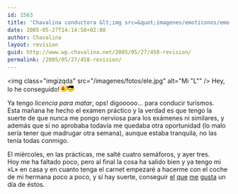 ```yaml
---
id: 1563
title: 'Chavalina conductora &lt;img src=&quot;imagenes/emoticonos/emo-coche.gif&quot; alt=&quot; &quot; /&gt;'
date: 2005-05-27T14:14:58+02:00
author: Chavalina
layout: revision
guid: http://www.wp.chavalina.net/2005/05/27/458-revision/
permalink: /2005/05/27/458-revision/
---
```

<img class="imgizqda" src="/imagenes/fotos/ele.jpg" alt="Mi "L"" /> Hey, lo he conseguido!![emo](/imagenes/emoticonos/risa.gif)![gafas](/imagenes/emoticonos/gafas.gif) 

Ya tengo _licencia para matar_, ops! digooooo… para conducir turismos.  
Esta ma&ntilde;ana he hecho el examen práctico y la verdad es que tengo la suerte de que nunca me pongo nerviosa para los exámenes ni similares, y además que si no aprobaba todavía me quedaba otra oportunidad (lo malo sería tener que madrugar otra semana), aunque estaba tranquila, no las tenía todas conmigo.

El miércoles, en las prácticas, me salté cuatro semáforos, y ayer tres.  
Hoy me ha faltado poco, pero al final la cosa ha salido bien y ya tengo mi «L» en casa y en cuanto tenga el carnet empezaré a hacerme con el coche de mi hermana poco a poco, y si hay suerte, conseguir <a href="http://www.autocentre.ua/ac/01/04/images/ag/01_wv_polo.jpg" target="_blank">el</a> <a href="http://www.autogaleria.pl/tapety/img/volkswagen/volkswagen_polo_gt_2004_01_s.jpg" target="_blank">que</a> <a href="http://www.digitalcarwallpapers.com/wallpapers/vw_polo_wallpaper_002_1024.jpg" target="_blank">me</a> <a href="http://www.autotudos.hu/kep_02_04_VW_Polo_1_nagy.jpg" target="_blank">gusta</a> un día de éstos.